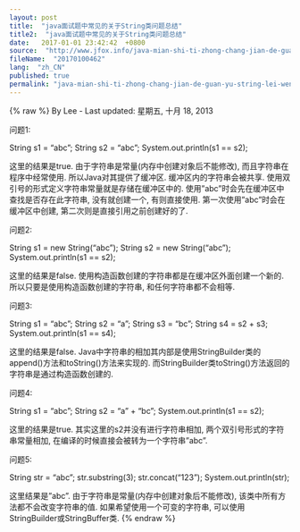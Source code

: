 ```yaml
---
layout: post
title:  "java面试题中常见的关于String类问题总结"
title2:  "java面试题中常见的关于String类问题总结"
date:   2017-01-01 23:42:42  +0800
source:  "http://www.jfox.info/java-mian-shi-ti-zhong-chang-jian-de-guan-yu-string-lei-wen-ti-zong-jie.html"
fileName:  "20170100462"
lang:  "zh_CN"
published: true
permalink: "java-mian-shi-ti-zhong-chang-jian-de-guan-yu-string-lei-wen-ti-zong-jie.html"
---
```

{% raw %}
By Lee - Last updated: 星期五, 十月 18, 2013

问题1:

String s1 = “abc”;
String s2 = “abc”;
System.out.println(s1 == s2);

这里的结果是true. 由于字符串是常量(内存中创建对象后不能修改), 而且字符串在程序中经常使用. 所以Java对其提供了缓冲区. 缓冲区内的字符串会被共享. 使用双引号的形式定义字符串常量就是存储在缓冲区中的. 使用”abc”时会先在缓冲区中查找是否存在此字符串, 没有就创建一个, 有则直接使用. 第一次使用”abc”时会在缓冲区中创建, 第二次则是直接引用之前创建好的了.

问题2:

String s1 = new String(“abc”);
String s2 = new String(“abc”);
System.out.println(s1 == s2);

这里的结果是false. 使用构造函数创建的字符串都是在缓冲区外面创建一个新的. 所以只要是使用构造函数创建的字符串, 和任何字符串都不会相等.

问题3:

String s1 = “abc”;
String s2 = “a”;
String s3 = “bc”;
String s4 = s2 + s3;
System.out.println(s1 == s4);

这里的结果是false. Java中字符串的相加其内部是使用StringBuilder类的append()方法和toString()方法来实现的. 而StringBuilder类toString()方法返回的字符串是通过构造函数创建的.

问题4:

String s1 = “abc”;
String s2 = “a” + “bc”;
System.out.println(s1 == s2);

这里的结果是true. 其实这里的s2并没有进行字符串相加, 两个双引号形式的字符串常量相加, 在编译的时候直接会被转为一个字符串”abc”.

问题5:

String str = “abc”;
str.substring(3);
str.concat(“123”);
System.out.println(str);           

这里结果是”abc”. 由于字符串是常量(内存中创建对象后不能修改), 该类中所有方法都不会改变字符串的值. 如果希望使用一个可变的字符串, 可以使用StringBuilder或StringBuffer类.
{% endraw %}